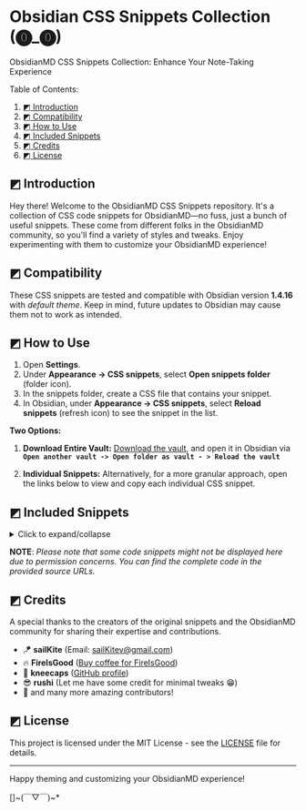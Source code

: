 # Obsidian CSS Snippets Collection (⓿_⓿)

ObsidianMD CSS Snippets Collection: Enhance Your Note-Taking Experience

Table of Contents:

1. [◩ Introduction](#◩-Introduction)
2. [◩ Compatibility](#◩-Compatibility)
3. [◩ How to Use](#◩-How-to-Use)
4. [◩ Included Snippets](#◩-Included-Snippets)
5. [◩ Credits](#◩-Credits)
6. [◩ License](#◩-License)

## ◩ Introduction 

Hey there! Welcome to the ObsidianMD CSS Snippets repository. It's a collection of CSS code snippets for ObsidianMD—no fuss, just a bunch of useful snippets. These come from different folks in the ObsidianMD community, so you'll find a variety of styles and tweaks. Enjoy experimenting with them to customize your ObsidianMD experience!

## ◩ Compatibility

These CSS snippets are tested and compatible with Obsidian version **1.4.16** with *default theme*. Keep in mind, future updates to Obsidian may cause them not to work as intended.

## ◩ How to Use

1. Open **Settings**.
2. Under **Appearance → CSS snippets**, select **Open snippets folder** (folder icon).
3. In the snippets folder, create a CSS file that contains your snippet.
4. In Obsidian, under **Appearance → CSS snippets**, select **Reload snippets** (refresh icon) to see the snippet in the list.

**Two Options:**

1. **Download Entire Vault:**
[Download the vault](https://github.com/r-u-s-h-i-k-e-s-h/Obsidian-CSS-snippets/archive/refs/heads/collection.zip), and open it in Obsidian via **` Open another vault -> Open folder as vault - > Reload the vault `**

2. **Individual Snippets:**
Alternatively, for a more granular approach, open the links below to view and copy each individual CSS snippet.

## ◩ Included Snippets

<details>
  <summary>Click to expand/collapse</summary>
  
 - [Accented settings side headings](Accented%20settings%20side%20headings.md)
 - [Author callout](Author%20callout.md)
 - [Banner](Banner.md)
 - [Bigger first letter](Bigger%20first%20letter.md)
 - [Blockquote styling 01](Blockquote%20styling%2001.md)
 - [Blockquote styling 02](Blockquote%20styling%2002.md)
 - [Blockquote styling 03](Blockquote%20styling%2003.md)
 - [Calendar styling](Calendar%20styling.md)
 - [Callout icon to the top right corner](Callout%20icon%20to%20the%20top%20right%20corner.md)
 - [Callout styling - 3 callouts](Callout%20styling%20-%203%20callouts.md)
 - [Callout styling - Callout without icon](Callout%20styling%20-%20Callout%20without%20icon.md)
 - [Callout styling - Celtic callout border](Callout%20styling%20-%20Celtic%20callout%20border.md)
 - [Callout styling - Folder structure callout](Callout%20styling%20-%20Folder%20structure%20callout.md)
 - [Callout styling - Gummy callout](Callout%20styling%20-%20Gummy%20callout.md)
 - [Callout styling - Label callout](Callout%20styling%20-%20Label%20callout.md)
 - [Callout styling - Leader list callout](Callout%20styling%20-%20Leader%20list%20callout.md)
 - [Callout styling - Minimal callout](Callout%20styling%20-%20Minimal%20callout.md)
 - [Callout styling - Old callouts](Callout%20styling%20-%20Old%20callouts.md)
 - [Callout styling - Outlined callout](Callout%20styling%20-%20Outlined%20callout.md)
 - [Callout styling - Power callouts](Callout%20styling%20-%20Power%20callouts.md)
 - [Callout styling - Quote callout](Callout%20styling%20-%20Quote%20callout.md)
 - [Callout styling - Scroller callout](Callout%20styling%20-%20Scroller%20callout.md)
 - [Callout styling - Sleek callout (AnuPpuccin theme)](Callout%20styling%20-%20Sleek%20callout%20(AnuPpuccin%20theme).md)
 - [Callout styling - Tabbed callout](Callout%20styling%20-%20Tabbed%20callout.md)
 - [Callout styling - Theorem callout](Callout%20styling%20-%20Theorem%20callout.md)
 - [Callout styling - Timeline callout](Callout%20styling%20-%20Timeline%20callout.md)
 - [Callout styling - Wikipedia like infobox](Callout%20styling%20-%20Wikipedia%20like%20infobox.md)
 - [Callout Styling 01 - Prism theme callout](Callout%20Styling%2001%20-%20Prism%20theme%20callout.md)
 - [Callout styling 02](Callout%20styling%2002.md)
 - [Canvas styling - Gradient canvas cards](Canvas%20styling%20-%20Gradient%20canvas%20cards.md)
 - [Card layout](Card%20layout.md)
 - [Card view](Card%20view.md)
 - [Celtic inline title styling](Celtic%20inline%20title%20styling.md)
 - [Checkboxes - AnuPpuccin theme](Checkboxes%20-%20AnuPpuccin%20theme.md)
 - [Checkboxes - Minimal theme](Checkboxes%20-%20Minimal%20theme.md)
 - [Checkboxes - Origami theme](Checkboxes%20-%20Origami%20theme.md)
 - [Checkboxes - Priority checkboxes](Checkboxes%20-%20Priority%20checkboxes.md)
 - [Checkboxes - Progress bar checkboxes](Checkboxes%20-%20Progress%20bar%20checkboxes.md)
 - [Checkboxes - SlRvb's checkboxes (ITS theme)](Checkboxes%20-%20SlRvb's%20checkboxes%20(ITS%20theme).md)
 - [Code block styling 01](Code%20block%20styling%2001.md)
 - [Code block styling 02](Code%20block%20styling%2002.md)
 - [Collapsible image caption callout](Collapsible%20image%20caption%20callout.md)
 - [Coloured ribbon](Coloured%20ribbon.md)
 - [Coloured tab header container](Coloured%20tab%20header%20container.md)
 - [Colourful headings underline and divider](Colourful%20headings%20underline%20and%20divider.md)
 - [Command palette styling 01](Command%20palette%20styling%2001.md)
 - [Command palette styling 02](Command%20palette%20styling%2002.md)
 - [Compact tabs](Compact%20tabs.md)
 - [Empty tab styling](Empty%20tab%20styling.md)
 - [Equally spaced dataview columns](Equally%20spaced%20dataview%20columns.md)
 - [External link styling 01](External%20link%20styling%2001.md)
 - [Faded emoji in tasks](Faded%20emoji%20in%20tasks.md)
 - [File explorer styling - Folder description](File%20explorer%20styling%20-%20Folder%20description.md)
 - [File explorer styling - Folder headers](File%20explorer%20styling%20-%20Folder%20headers.md)
 - [File explorer styling - Rainbow folder background](File%20explorer%20styling%20-%20Rainbow%20folder%20background.md)
 - [File explorer styling - Rainbow folder titles](File%20explorer%20styling%20-%20Rainbow%20folder%20titles.md)
 - [Gradient Colored Icon Tabs](Gradient%20Colored%20Icon%20Tabs.md)
 - [Heading indicators 01](Heading%20indicators%2001.md)
 - [Heading indicators 02](Heading%20indicators%2002.md)
 - [Hide ribbon on collapse](Hide%20ribbon%20on%20collapse.md)
 - [Hide window button panel](Hide%20window%20button%20panel.md)
 - [Icon before headings](Icon%20before%20headings.md)
 - [Image as a background 01](Image%20as%20a%20background%2001.md)
 - [Image as a background 02](Image%20as%20a%20background%2002.md)
 - [Image description when hover](Image%20description%20when%20hover.md)
 - [Image gallery](Image%20gallery.md)
 - [Image grid](Image%20grid.md)
 - [Image styling - Zoom image](Image%20styling%20-%20Zoom%20image.md)
 - [Image tweak](Image%20tweak.md)
 - [Kanban styling - background based on tag](Kanban%20styling%20-%20background%20based%20on%20tag.md)
 - [Kanban styling - Notion like Kanban board](Kanban%20styling%20-%20Notion%20like%20Kanban%20board.md)
 - [Left aligned note header](Left%20aligned%20note%20header.md)
 - [Link styling 01](Link%20styling%2001.md)
 - [Loading screen tweak](Loading%20screen%20tweak.md)
 - [Multicolumn note](Multicolumn%20note.md)
 - [New note button](New%20note%20button.md)
 - [Note icon](Note%20icon.md)
 - [Outline numbering](Outline%20numbering.md)
 - [Pinned tab styling](Pinned%20tab%20styling.md)
 - [Popover border](Popover%20border.md)
 - [Progress bar styling](Progress%20bar%20styling.md)
 - [Properties into two columns](Properties%20into%20two%20columns.md)
 - [Properties on hover](Properties%20on%20hover.md)
 - [Safari tabs](Safari%20tabs.md)
 - [Sidenote callout 01](Sidenote%20callout%2001.md)
 - [Sidenote callout 02](Sidenote%20callout%2002.md)
 - [Spoiler text](Spoiler%20text.md)
 - [Table styling - Centred table](Table%20styling%20-%20Centred%20table.md)
 - [Table styling - Left column header](Table%20styling%20-%20Left%20column%20header.md)
 - [Table styling - Rounded corners](Table%20styling%20-%20Rounded%20corners.md)
 - [Tabs styling - Square tabs](Tabs%20styling%20-%20Square%20tabs.md)
 - [Tabs styling - Stacked tabbed minimal tweak](Tabs%20styling%20-%20Stacked%20tabbed%20minimal%20tweak.md)
 - [Tag styling - Hide hash symbol](Tag%20styling%20-%20Hide%20hash%20symbol.md)
 - [Tag styling 01](Tag%20styling%2001.md)
 - [Tags styling - Rainbow tags](Tags%20styling%20-%20Rainbow%20tags.md)
 - [Tags styling - Target specific tag](Tags%20styling%20-%20Target%20specific%20tag.md)
 - [Tooltip styling](Tooltip%20styling.md)
 - [Unordered list styling 01](Unordered%20list%20styling%2001.md)
 - [Unordered list styling 02](Unordered%20list%20styling%2002.md)
 - [Vertical label arrangement](Vertical%20label%20arrangement.m

</details>

**NOTE**: _Please note that some code snippets might not be displayed here due to permission concerns. You can find the complete code in the provided source URLs._

## ◩ Credits

A special thanks to the creators of the original snippets and the ObsidianMD community for sharing their expertise and contributions.

- 🪁 **sailKite** (Email: sailKitev@gmail.com)
- 🔥 **FireIsGood** ([Buy coffee for FireIsGood](https://ko-fi.com/fireisgood))
- 💎 **kneecaps** ([GitHub profile](https://github.com/7368697661))
- 😎 **rushi** (Let me have some credit for minimal tweaks 😁)
- 💖 and many more amazing contributors!


## ◩ License

This project is licensed under the MIT License - see the [LICENSE](LICENSE) file for details.

---

Happy theming and customizing your ObsidianMD experience!

[]~(￣▽￣)~*

